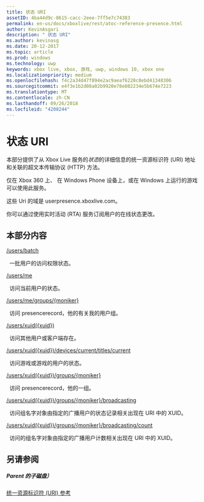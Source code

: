 ```yaml
---
title: 状态 URI
assetID: 4ba44d9c-8615-cacc-2eee-7ff5e7c74383
permalink: en-us/docs/xboxlive/rest/atoc-reference-presence.html
author: KevinAsgari
description: " 状态 URI"
ms.author: kevinasg
ms.date: 20-12-2017
ms.topic: article
ms.prod: windows
ms.technology: uwp
keywords: xbox live, xbox, 游戏, uwp, windows 10, xbox one
ms.localizationpriority: medium
ms.openlocfilehash: f4c2a34d47f894e2ac9aeaf6228c8ebd41348306
ms.sourcegitcommit: e4f3e1b2d08a02b9920e78e802234e5b674e7223
ms.translationtype: MT
ms.contentlocale: zh-CN
ms.lasthandoff: 09/26/2018
ms.locfileid: "4208244"
---
```

# <a name="presence-uris"></a>状态 URI
 
本部分提供了从 Xbox Live 服务的*状态*的详细信息的统一资源标识符 (URI) 地址和关联的超文本传输协议 (HTTP) 方法。
 
仅在 Xbox 360 上、 在 Windows Phone 设备上，或在 Windows 上运行的游戏可以使用此服务。
 
这些 Uri 的域是 userpresence.xboxlive.com。
 
你可以通过使用实时活动 (RTA) 服务订阅用户的在线状态更改。
 
<a id="ID4ERB"></a>

 
## <a name="in-this-section"></a>本部分内容

[/users/batch](uri-usersbatch.md)

&nbsp;&nbsp;一批用户的访问权限状态。

[/users/me](uri-usersme.md)

&nbsp;&nbsp;访问当前用户的状态。

[/users/me/groups/{moniker}](uri-usersmegroupsmoniker.md)

&nbsp;&nbsp;访问 presencerecord，他的有关我的用户组。

[/users/xuid({xuid})](uri-usersxuid.md)

&nbsp;&nbsp;访问其他用户或客户端存在。

[/users/xuid({xuid})/devices/current/titles/current](uri-usersxuiddevicescurrenttitlescurrent.md)

&nbsp;&nbsp;访问游戏或游戏的用户的状态。

[/users/xuid({xuid})/groups/{moniker}](uri-usersxuidgroupsmoniker.md)

&nbsp;&nbsp;访问 presencerecord，他的一组。

[/users/xuid({xuid})/groups/{moniker}/broadcasting](uri-usersxuidgroupsmonikerbroadcasting.md)

&nbsp;&nbsp;访问组名字对象由指定的广播用户的状态记录相关出现在 URI 中的 XUID。

[/users/xuid({xuid})/groups/{moniker}/broadcasting/count](uri-usersxuidgroupsmonikerbroadcastingcount.md)

&nbsp;&nbsp;访问的组名字对象由指定的广播用户计数相关出现在 URI 中的 XUID。
 
<a id="ID4EMC"></a>

 
## <a name="see-also"></a>另请参阅
 
<a id="ID4EOC"></a>

 
##### <a name="parent"></a>Parent 的子磁盘） 

[统一资源标识符 (URI) 参考](../atoc-xboxlivews-reference-uris.md)

   